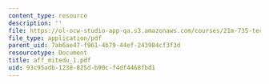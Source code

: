 ```yaml
---
content_type: resource
description: ''
file: https://ol-ocw-studio-app-qa.s3.amazonaws.com/courses/21m-735-technical-design-scenery-mechanisms-and-special-effects-spring-2004/93c95adb1238825db90cf4df4468fbd1_aff_mitedu_1.pdf
file_type: application/pdf
parent_uid: 7ab6ae47-f961-4b79-44ef-243984cf3f3d
resourcetype: Document
title: aff_mitedu_1.pdf
uid: 93c95adb-1238-825d-b90c-f4df4468fbd1
---
```

